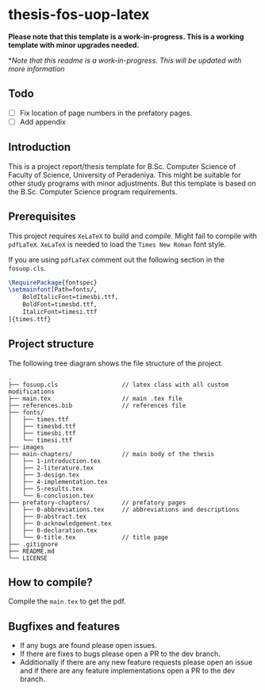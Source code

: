 # thesis-fos-uop-latex

**Please note that this template is a work-in-progress. This is a working template with minor upgrades needed.**

**Note that this readme is a work-in-progress. This will be updated with more information*

## Todo

- [ ] Fix location of page numbers in the prefatory pages.
- [ ] Add appendix

## Introduction

This is a project report/thesis template for B.Sc. Computer Science of Faculty of Science, University of Peradeniya. This might be suitable for other study programs with minor adjustments. But this template is based on the B.Sc. Computer Science program requirements. 

## Prerequisites

This project requires `XeLaTeX` to build and compile. Might fail to compile with `pdfLaTeX`. `XeLaTeX` is needed to load the `Times New Roman` font style.

If you are using `pdfLaTeX` comment out the following section in the `fosuop.cls`.

```tex
\RequirePackage{fontspec}
\setmainfont[Path=fonts/,
    BoldItalicFont=timesbi.ttf,
    BoldFont=timesbd.ttf,
    ItalicFont=timesi.ttf
]{times.ttf}
```

## Project structure

The following tree diagram shows the file structure of the project. 

```
.
├── fosuop.cls                  // latex class with all custom modifications
├── main.tex                    // main .tex file
├── references.bib              // references file
├── fonts/
│   ├── times.ttf
│   ├── timesbd.ttf
│   ├── timesbi.ttf
│   └── timesi.ttf
├── images
├── main-chapters/              // main body of the thesis
│   ├── 1-introduction.tex
│   ├── 2-literature.tex
│   ├── 3-design.tex
│   ├── 4-implementation.tex
│   ├── 5-results.tex
│   └── 6-conclusion.tex
├── prefatory-chapters/         // prefatory pages
│   ├── 0-abbreviations.tex     // abbreviations and descriptions
│   ├── 0-abstract.tex
│   ├── 0-acknowledgement.tex
│   ├── 0-declaration.tex
│   └── 0-title.tex             // title page
├── .gitignore
├── README.md
└── LICENSE
```

## How to compile? 

Compile the `main.tex` to get the pdf. 

## Bugfixes and features

- If any bugs are found please open issues. 
- If there are fixes to bugs please open a PR to the dev branch. 
- Additionally if there are any new feature requests please open an issue and if there are any feature implementations open a PR to the dev branch. 
